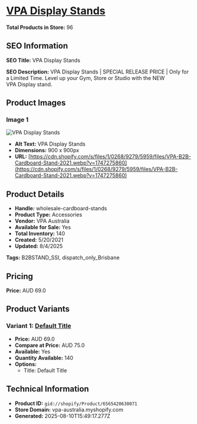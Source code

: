 # [VPA Display Stands](https://vpa-australia.myshopify.com/products/wholesale-cardboard-stands)

**Total Products in Store:** 96

## SEO Information

**SEO Title:** VPA Display Stands

**SEO Description:** VPA Display Stands | SPECIAL RELEASE PRICE | Only for a Limited Time. Level up your Gym, Store or Studio with the NEW VPA Display stand.

## Product Images

### Image 1
![VPA Display Stands](https://cdn.shopify.com/s/files/1/0268/9279/5959/files/VPA-B2B-Cardboard-Stand-2021.webp?v=1747275860)

- **Alt Text:** VPA Display Stands
- **Dimensions:** 900 x 900px
- **URL:** [https://cdn.shopify.com/s/files/1/0268/9279/5959/files/VPA-B2B-Cardboard-Stand-2021.webp?v=1747275860](https://cdn.shopify.com/s/files/1/0268/9279/5959/files/VPA-B2B-Cardboard-Stand-2021.webp?v=1747275860)

## Product Details

- **Handle:** wholesale-cardboard-stands
- **Product Type:** Accessories
- **Vendor:** VPA Australia
- **Available for Sale:** Yes
- **Total Inventory:** 140
- **Created:** 5/20/2021
- **Updated:** 8/4/2025

**Tags:** B2BSTAND_SSI, dispatch_only_Brisbane

## Pricing

**Price:** AUD 69.0

## Product Variants

### Variant 1: [Default Title](https://vpa-australia.myshopify.com/products/wholesale-cardboard-stands)

- **Price:** AUD 69.0
- **Compare at Price:** AUD 75.0
- **Available:** Yes
- **Quantity Available:** 140
- **Options:**
  - Title: Default Title

## Technical Information

- **Product ID:** `gid://shopify/Product/6565420630071`
- **Store Domain:** vpa-australia.myshopify.com
- **Generated:** 2025-08-10T15:49:17.277Z

